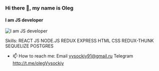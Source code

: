 ### Hi there 👋, my name is Oleg 
#### I am JS developer
![I am JS developer](https://arturssmirnovs.github.io/github-profile-readme-generator/images/banner.png)


Skills: REACT
JS
NODE.JS
REDUX
EXPRESS
HTML
CSS
REDUX-THUNK
SEQUELIZE
POSTGRES

- 📫 How to reach me: 
Email vysockiy91@gmail.ru 
Telegram http://t.me/olegVysockiy

